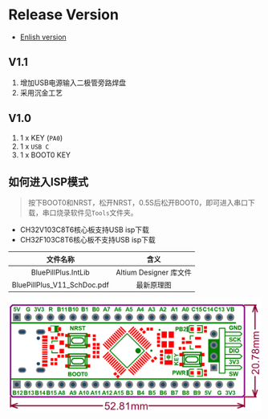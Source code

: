 # Release Version

* [Enlish version](./README.md)

## V1.1
1. 增加USB电源输入二极管旁路焊盘
2. 采用沉金工艺

## V1.0
1. 1 x KEY (`PA0`)
2. 1 x `USB C`
3. 1 x BOOT0 KEY

## 如何进入ISP模式

> 按下BOOT0和NRST，松开NRST，0.5S后松开BOOT0，即可进入串口下载，串口烧录软件见`Tools`文件夹。
* CH32V103C8T6核心板支持USB isp下载
* CH32F103C8T6核心板不支持USB isp下载

|文件名称|含义|
| :--:|:--:|
|BluePillPlus.IntLib|Altium Designer 库文件|
|BluePillPlus_V11_SchDoc.pdf|最新原理图|

![BoardShape](/HDK/BoardShape_外形_V10.png "BoardShape")

